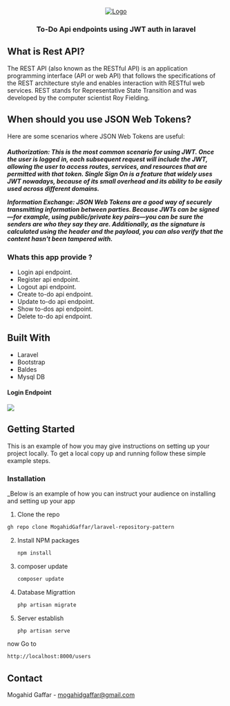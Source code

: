 
<!-- PROJECT LOGO -->
<br />
<div align="center">
  <a href="#">
    <img src="https://github.com/MogahidGaffar/laravel9_ToDoApp_jwt_Api_authentication/blob/main/public/imgs/laravel_jwt.png" alt="Logo" >
  </a>

  <h3 align="center">To-Do Api endpoints using JWT auth in laravel  </h3>


</div>



## What is Rest API?
The REST API (also known as the RESTful API) is an application programming interface (API or web API) that follows the specifications of the REST architecture style and enables interaction with RESTful web services. REST stands for Representative State Transition and was developed by the computer scientist Roy Fielding.


##  When should you use JSON Web Tokens?
Here are some scenarios where JSON Web Tokens are useful:
<h5>
Authorization: This is the most common scenario for using JWT. Once the user is logged in, each subsequent request will include the JWT, allowing the user to access routes, services, and resources that are permitted with that token. Single Sign On is a feature that widely uses JWT nowadays, because of its small overhead and its ability to be easily used across different domains.

Information Exchange: JSON Web Tokens are a good way of securely transmitting information between parties. Because JWTs can be signed—for example, using public/private key pairs—you can be sure the senders are who they say they are. Additionally, as the signature is calculated using the header and the payload, you can also verify that the content hasn't been tampered with.
</h5>


###  Whats this app provide ?

* Login api endpoint.
* Register api endpoint.
* Logout api endpoint.
* Create to-do api endpoint.
* Update to-do api endpoint.
* Show to-dos api endpoint.
* Delete to-do api endpoint.


##  Built With

* Laravel
* Bootstrap
* Baldes
* Mysql DB

#### Login Endpoint 

<img src="https://github.com/MogahidGaffar/laravel9_ToDoApp_jwt_Api_authentication/blob/main/public/imgs/1.PNG" />




<!-- GETTING STARTED -->
## Getting Started

This is an example of how you may give instructions on setting up your project locally.
To get a local copy up and running follow these simple example steps.


### Installation

_Below is an example of how you can instruct your audience on installing and setting up your app

 1. Clone the repo
   ```sh
  gh repo clone MogahidGaffar/laravel-repository-pattern
   ```
2. Install NPM packages
   ```sh
   npm install
   ```
3. composer update
   ```sh
   composer update
   ```

3. Database Migrattion
   ```sh
   php artisan migrate
   ```
 
3. Server establish
   ```sh
   php artisan serve
   ```
   
 now Go to   
 ```sh
http://localhost:8000/users
   ```


## Contact

Mogahid Gaffar -  mogahidgaffar@gmail.com


